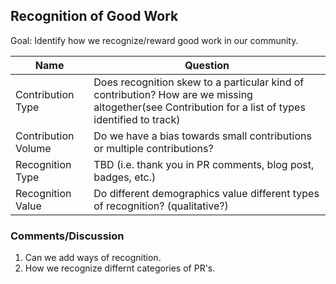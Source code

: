 ## Recognition of Good Work

Goal: Identify how we recognize/reward good work in our community.

Name  |  Question
--- | ---
Contribution Type  |  Does recognition skew to a particular kind of contribution? How are we missing altogether(see Contribution for a list of types identified to track)
Contribution Volume | Do we have a bias towards small contributions or multiple contributions?
Recognition Type | TBD (i.e. thank you in PR comments, blog post, badges, etc.)
Recognition Value | Do different demographics value different types of recognition?  (qualitative?)


### Comments/Discussion

1. Can we add ways of recognition.
2. How we recognize differnt categories of PR's.
